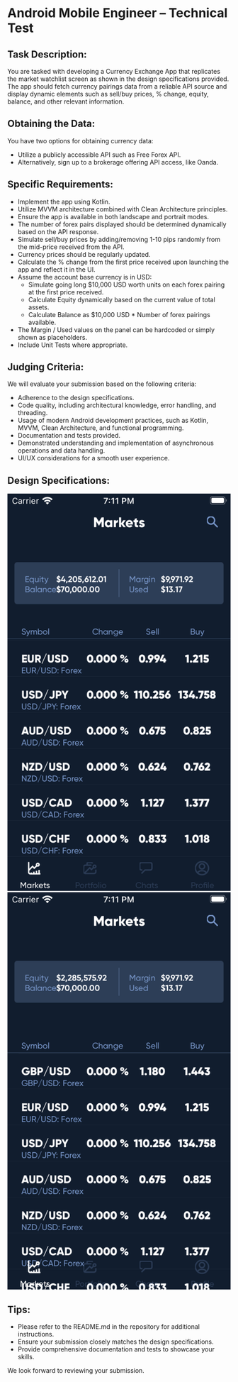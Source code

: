 # Android Mobile Engineer – Technical Test

## Task Description:

You are tasked with developing a Currency Exchange App that replicates the market watchlist screen as shown in the design specifications provided. The app should fetch currency pairings data from a reliable API source and display dynamic elements such as sell/buy prices, % change, equity, balance, and other relevant information.

## Obtaining the Data:

You have two options for obtaining currency data:
- Utilize a publicly accessible API such as Free Forex API.
- Alternatively, sign up to a brokerage offering API access, like Oanda.

## Specific Requirements:

- Implement the app using Kotlin.
- Utilize MVVM architecture combined with Clean Architecture principles.
- Ensure the app is available in both landscape and portrait modes.
- The number of forex pairs displayed should be determined dynamically based on the API response.
- Simulate sell/buy prices by adding/removing 1-10 pips randomly from the mid-price received from the API.
- Currency prices should be regularly updated.
- Calculate the % change from the first price received upon launching the app and reflect it in the UI.
- Assume the account base currency is in USD:
  - Simulate going long $10,000 USD worth units on each forex pairing at the first price received.
  - Calculate Equity dynamically based on the current value of total assets.
  - Calculate Balance as $10,000 USD * Number of forex pairings available.
- The Margin / Used values on the panel can be hardcoded or simply shown as placeholders.
- Include Unit Tests where appropriate.

## Judging Criteria:

We will evaluate your submission based on the following criteria:
- Adherence to the design specifications.
- Code quality, including architectural knowledge, error handling, and threading.
- Usage of modern Android development practices, such as Kotlin, MVVM, Clean Architecture, and functional programming.
- Documentation and tests provided.
- Demonstrated understanding and implementation of asynchronous operations and data handling.
- UI/UX considerations for a smooth user experience.

## Design Specifications:

![Screen 1](Screen1.png) ![Screen 2](Screen2.png)

## Tips:

- Please refer to the README.md in the repository for additional instructions.
- Ensure your submission closely matches the design specifications.
- Provide comprehensive documentation and tests to showcase your skills.

We look forward to reviewing your submission.
